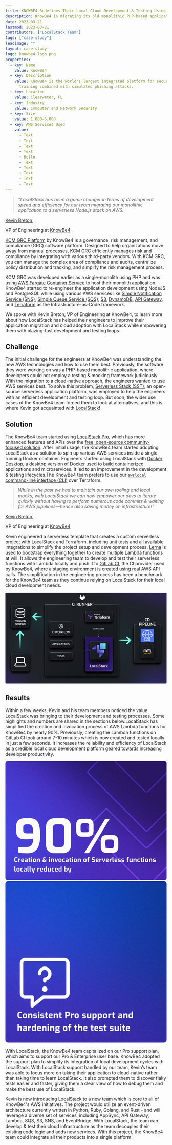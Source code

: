 ```yaml
---
title: KNOWBE4 Redefines Their Local Cloud Development & Testing Using LocalStack
description: KnowBe4 is migrating its old monolithic PHP-based application to an AWS Serverless model, using LocalStack for testing and integration of their automated audits & compliance platform. In this case study, we talk with Kevin Breton, VP of engineering at KnowBe4, about their experience using LocalStack to redefine their local cloud development & testing!
date: 2023-03-21
lastmod: 2023-03-21
contributors: ["LocalStack Team"]
tags: ["case-study"]
leadimage: ""
layout: case-study
logo: knowbe4-logo.png
properties:
  - key: Name
    value: KnowBe4
  - key: Description
    value: KnowBe4 is the world's largest integrated platform for security awareness
      training combined with simulated phishing attacks.
  - key: Location
    value: Clearwater, FL
  - key: Industry
    value: Computer and Network Security
  - key: Size
    value: 1,000-5,000
  - key: AWS Services Used
    value:
      - Text
      - Text
      - Text
      - Text
      - Hello
      - Text
      - Text
      - Text
      - Text
      - Text
---
```


> _“LocalStack has been a game changer in terms of development speed and efficiency for our team migrating our monolithic application to a serverless Node.js stack on AWS._
<div class="quote-author">
  <p><a href="https://www.linkedin.com/in/kevinbreton/">Kevin Breton</a>,</p>
  <p>VP of Engineering at <a href="https://www.knowbe4.com/">KnowBe4</a></p>
</div>

<div class="lead-content">
  <p><a href="knowbe4.com/compliance-plus">KCM GRC Platform</a> by KnowBe4 is a governance, risk management, and compliance (GRC) software platform. Designed to help organizations move away from manual processes, KCM GRC efficiently manages risk and compliance by integrating with various third-party vendors. With KCM GRC, you can manage the complex area of compliance and audits, centralize policy distribution and tracking, and simplify the risk management process.</p>

  <p>KCM GRC was developed earlier as a single-monolith using PHP and was using <a href="https://aws.amazon.com/fargate/">AWS Fargate Container Service</a> to host their monolith application. KnowBe4 started to re-engineer the application development using NodeJS and PostgreSQL while using various AWS services like <a href="https://aws.amazon.com/sns/">Simple Notification Service (SNS)</a>, <a href="https://aws.amazon.com/sqs/">Simple Queue Service (SQS)</a>, <a href="https://aws.amazon.com/s3/">S3</a>, <a href="https://aws.amazon.com/dynamodb/">DynamoDB</a>, <a href="https://aws.amazon.com/api-gateway/">API Gateway</a>, and <a href="https://www.terraform.io/">Terraform</a> as the Infrastructure-as-Code framework.</p>

  <p>We spoke with Kevin Breton, VP of Engineering at KnowBe4, to learn more about how LocalStack has helped their engineers to improve their application migration and cloud adoption with LocalStack while empowering them with blazing-fast development and testing loops.</p>
</div>

## Challenge

The initial challenge for the engineers at KnowBe4 was understanding the new AWS technologies and how to use them best. Previously, the software they were working on was a PHP-based monolithic application, where developers could not employ a testing & mocking framework judiciously. With the migration to a cloud-native approach, the engineers wanted to use AWS services best. To solve this problem, [Serverless Stack (SST)](https://sst.dev/), an open-source serverless application platform, was employed to help the engineers with an efficient development and testing loop. But soon, the wider use cases of the KnowBe4 team forced them to look at alternatives, and this is where Kevin got acquainted with [LocalStack](https://localstack.cloud)!

## Solution

The KnowBe4 team started using [LocalStack Pro](https://app.localstack.cloud/), which has more enhanced features and APIs over the [free, open-source community-focused solution](https://github.com/localstack/localstack). After initial usage, the KnowBe4 team started adopting LocalStack as a solution to spin up various AWS services inside a single-running Docker container. Engineers started using LocalStack with [Docker Desktop](https://www.docker.com/products/docker-desktop/), a desktop version of Docker used to build containerized applications and microservices. It led to an improvement in the development & testing lifecycles.The KnowBe4 team prefers to use our [`awslocal` command-line interface (CLI)](https://docs.localstack.cloud/user-guide/integrations/aws-cli/#localstack-aws-cli-awslocal) over Terraform.

>_While in the past we had to maintain our own tooling and local mocks, with LocalStack we can now empower our devs to iterate quickly without having to perform numerous code commits & waiting for AWS pipelines—hence also saving money on infrastructure!"_
<div class="quote-author">
  <p><a href="https://www.linkedin.com/in/kevinbreton/">Kevin Breton</a>,</p>
  <p>VP of Engineering at <a href="https://www.knowbe4.com/">KnowBe4</a></p>
</div>

Kevin engineered a serverless template that creates a custom serverless project with LocalStack and Terraform, including unit tests and all available integrations to simplify the project setup and development process. [Lerna](https://lerna.js.org/) is used to bootstrap everything together to create multiple Lambda functions at will. It allows the engineering team to develop and test their serverless functions with Lambda locally and push it to [GitLab CI](https://about.gitlab.com/features/continuous-integration/), the CI provider used by KnowBe4, where a staging environment is created using real AWS API calls. The simplification in the engineering process has been a benchmark for the KnowBe4 team as they continue relying on LocalStack for their local cloud development needs.

![localstack-knowbe4-diagram-1.jpg](localstack-knowbe4-diagram-1.jpg)

## Results

Within a few weeks, Kevin and his team members noticed the value LocalStack was bringing to their development and testing processes. Some highlights and numbers are shared in the sections below.LocalStack has simplified the creation and invocation process of AWS Lambda functions for KnowBe4 by nearly 90%. Previously, creating the Lambda functions on GitLab CI took around 7-10 minutes which is now created and tested locally in just a few seconds. It increases the reliability and efficiency of LocalStack as a credible local cloud development platform geared towards increasing developer productivity.

<div class="img-group d-block d-sm-flex align-items-start">
  <img src="reduction-by-90-locally.jpg" alt="90% Creation & invocation of Serverless functions locally reduced by" class="img-1">
  <img src="consistent-pro-support.jpg" alt="Consistent Pro support and hardening of the test suite" class="img-2">
</div>

With LocalStack, the KnowBe4 team capitalized on our Pro support plan, which aims to support our Pro & Enterprise user base. KnowBe4 adopted the support plan to simplify its integration of local development cycles with LocalStack. With LocalStack support handled by our team, Kevin’s team was able to focus more on taking their application to cloud-native rather than taking time to learn LocalStack. It also prompted them to discover flaky tests easier and faster, giving them a clear view of how to debug them and make the best use of LocalStack.

Kevin is now introducing LocalStack to a new team which is core to all of KnowBe4's AWS initiatives. The project would utilize an event-driven architecture currently written in Python, Ruby, Golang, and Rust - and will leverage a diverse set of services, including AppSync, API Gateway, Lambda, SQS, S3, SNS, and EventBridge. With LocalStack, the team can develop & test their cloud infrastructure as the team decouples their existing code logic and adds new services. With this project, the KnowBe4 team could integrate all their products into a single platform.
